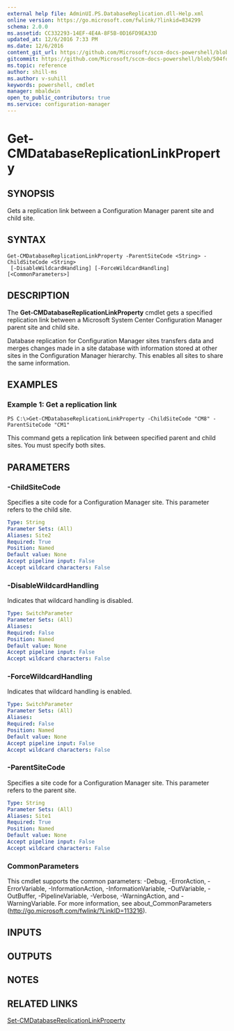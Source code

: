 ```yaml
---
external help file: AdminUI.PS.DatabaseReplication.dll-Help.xml
online version: https://go.microsoft.com/fwlink/?linkid=834299
schema: 2.0.0
ms.assetid: CC332293-14EF-4E4A-8F5B-0D16FD9EA33D
updated_at: 12/6/2016 7:33 PM
ms.date: 12/6/2016
content_git_url: https://github.com/Microsoft/sccm-docs-powershell/blob/master/sccm-cmdlets/ConfigurationManager/vlatest/Get-CMDatabaseReplicationLinkProperty.md
gitcommit: https://github.com/Microsoft/sccm-docs-powershell/blob/504fd5ae0c4dcc14877d18b3f201f0c5172688ce/sccm-cmdlets/ConfigurationManager/vlatest/Get-CMDatabaseReplicationLinkProperty.md
ms.topic: reference
author: shill-ms
ms.author: v-suhill
keywords: powershell, cmdlet
manager: mbaldwin
open_to_public_contributors: true
ms.service: configuration-manager
---
```


# Get-CMDatabaseReplicationLinkProperty

## SYNOPSIS
Gets a replication link between a Configuration Manager parent site and child site.

## SYNTAX

```
Get-CMDatabaseReplicationLinkProperty -ParentSiteCode <String> -ChildSiteCode <String>
 [-DisableWildcardHandling] [-ForceWildcardHandling] [<CommonParameters>]
```

## DESCRIPTION
The **Get-CMDatabaseReplicationLinkProperty** cmdlet gets a specified replication link between a Microsoft System Center Configuration Manager parent site and child site.

Database replication for Configuration Manager sites transfers data and merges changes made in a site database with information stored at other sites in the Configuration Manager hierarchy.
This enables all sites to share the same information.

## EXAMPLES

### Example 1: Get a replication link
```
PS C:\>Get-CMDatabaseReplicationLinkProperty -ChildSiteCode "CM8" -ParentSiteCode "CM1"
```

This command gets a replication link between specified parent and child sites.
You must specify both sites.

## PARAMETERS

### -ChildSiteCode
Specifies a site code for a Configuration Manager site.
This parameter refers to the child site.

```yaml
Type: String
Parameter Sets: (All)
Aliases: Site2
Required: True
Position: Named
Default value: None
Accept pipeline input: False
Accept wildcard characters: False
```

### -DisableWildcardHandling
Indicates that wildcard handling is disabled.

```yaml
Type: SwitchParameter
Parameter Sets: (All)
Aliases: 
Required: False
Position: Named
Default value: None
Accept pipeline input: False
Accept wildcard characters: False
```

### -ForceWildcardHandling
Indicates that wildcard handling is enabled.

```yaml
Type: SwitchParameter
Parameter Sets: (All)
Aliases: 
Required: False
Position: Named
Default value: None
Accept pipeline input: False
Accept wildcard characters: False
```

### -ParentSiteCode
Specifies a site code for a Configuration Manager site.
This parameter refers to the parent site.

```yaml
Type: String
Parameter Sets: (All)
Aliases: Site1
Required: True
Position: Named
Default value: None
Accept pipeline input: False
Accept wildcard characters: False
```

### CommonParameters
This cmdlet supports the common parameters: -Debug, -ErrorAction, -ErrorVariable, -InformationAction, -InformationVariable, -OutVariable, -OutBuffer, -PipelineVariable, -Verbose, -WarningAction, and -WarningVariable. For more information, see about_CommonParameters (http://go.microsoft.com/fwlink/?LinkID=113216).

## INPUTS

## OUTPUTS

## NOTES

## RELATED LINKS

[Set-CMDatabaseReplicationLinkProperty](xref:ConfigurationManager/vlatest/Set-CMDatabaseReplicationLinkProperty.md)


